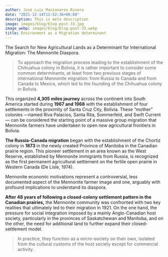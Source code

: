 ```yaml
---
author: José Luis Manzanares Rivera
date: "2021-12-14T12:52:36+06:00"
description: This is meta description
image: images/blog/blog-post-33.jpg
image_webp: images/blog/blog-post-33.webp
title: Environment as a Migration determinant 
---
```


The Search for New Agricultural Lands as a Determinant for International Migration:
The Mennonite Diaspora.


> To approach the migration process leading to the establishment of the Chihuahua colony
in Bolivia, it is rather important to consider some common determinants, at least from two
previous stages of international Mennonite migration: from Russia to Canada and from
Canada to Mexico, which led to the founding of the Chihuahua colony in Bolivia.

This organized **4,305 miles journey** across the continent into South America started
during **1967 and 1968** with the establishment of four settlements in the proximity of Santa
Cruz City, Bolivia. These “mother”
colonies —named Riva Palacios, Santa Rita,
Sommerfeld, and Swift Current— can be considered the starting point of a massive group
migration that Mennonite farmers have undertaken to open new agricultural frontiers in
Bolivia.


**The Russia-Canada migration** began with the establishment of the Chortiz colony in **1873**
in the newly created Province of Manitoba in the Canadian prairie region. This pioneer
settlement in an area known as the West Reserve, established by Mennonite immigrants from Russia,
is recognized as the first permanent agricultural settlement on the fertile open prairie in Western Canada (De Lisle, 1974).

Mennonite economic motivations represent a controversial, less documented
aspect of the Mennonite farmer image and one, arguably with profound implications to
understand its diaspora.

**After 48 years of following a closed-colony settlement pattern in the Canadian prairies,**
the Mennonite community was confronted with two key realities that ultimately led to their
migration in 1921. On the one hand, the pressure for social integration imposed by a mainly
Anglo-Canadian host society, particularly in the provinces of Saskatchewan and Manitoba,
and on the other, the need for additional land to further expand their closed-settlement model.

> In practice, they function as a micro-society on their
own, isolated from the cultural customs of the host society except for commercial activity.

